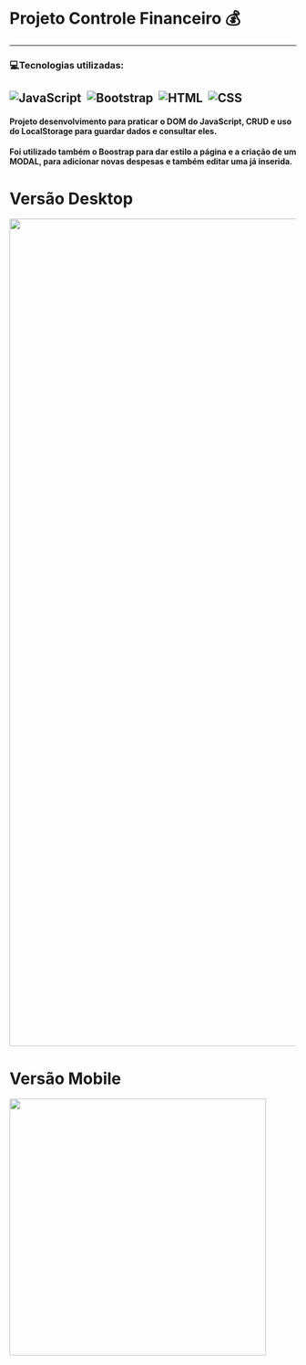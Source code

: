 # Projeto Controle Financeiro 💰
--------

### 💻Tecnologias utilizadas:

![JavaScript](https://img.shields.io/badge/JavaScript-F7DF1E?style=for-the-badge&logo=javascript&logoColor=black)&nbsp;
![Bootstrap](https://img.shields.io/badge/Bootstrap-563D7C?style=for-the-badge&logo=bootstrap&logoColor=white)&nbsp;
![HTML](https://img.shields.io/badge/HTML5-E34F26?style=for-the-badge&logo=html5&logoColor=white)&nbsp;
![CSS](https://img.shields.io/badge/CSS3-1572B6?style=for-the-badge&logo=css3&logoColor=white)&nbsp;
--------------
#### Projeto desenvolvimento para praticar o DOM do JavaScript, CRUD e uso do LocalStorage para guardar dados e consultar eles. 
#### Foi utilizado também o Boostrap para dar estilo a página e a criação de um MODAL, para adicionar novas despesas e também editar uma já inserida. 

# Versão Desktop
<img src="https://github.com/menezex/Controle-Financeiro-Despesas/blob/main/imagens%20do%20Projeto/Desktop.gif" min-width="1450px" max-width="1450px" width="1450px">

# Versão Mobile

<img src="https://github.com/menezex/Controle-Financeiro-Despesas/blob/main/imagens%20do%20Projeto/Mobile.gif" min-width="450px" max-width="450px" width="450px">
